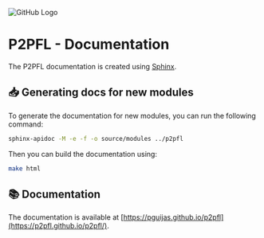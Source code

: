 ![GitHub Logo](../other/logo.png)

# P2PFL - Documentation

The P2PFL documentation is created using [Sphinx](https://www.sphinx-doc.org/en/master/index.html). 


## 📥 Generating docs for new modules

To generate the documentation for new modules, you can run the following command:

```bash
sphinx-apidoc -M -e -f -o source/modules ../p2pfl
```

Then you can build the documentation using:

```bash
make html
```

## 📚 Documentation

The documentation is available at [https://pguijas.github.io/p2pfl](https://p2pfl.github.io/p2pfl/).

